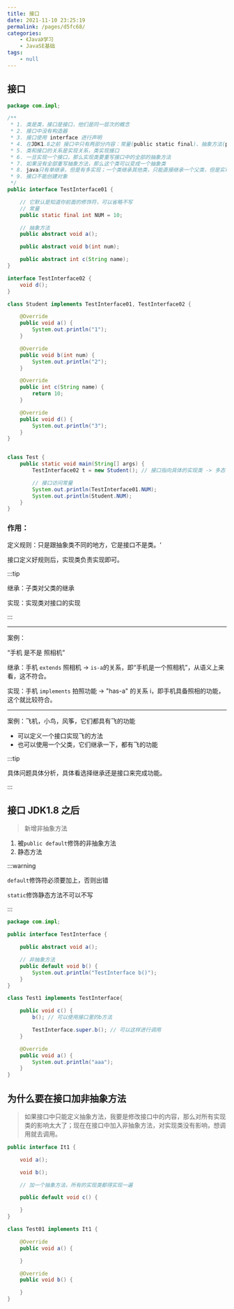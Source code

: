 ```yaml
---
title: 接口
date: 2021-11-10 23:25:19
permalink: /pages/d5fc68/
categories:
    - 《Java》学习
    - JavaSE基础
tags:
    - null
---
```


## 接口

```java
package com.impl;

/**
 * 1. 类是类，接口是接口，他们是同一层次的概念
 * 2. 接口中没有构造器
 * 3. 接口使用 interface 进行声明
 * 4. 在JDK1.8之前 接口中只有两部分内容：常量(public static final)、抽象方法(public abstract)
 * 5. 类和接口的关系是实现关系，类实现接口
 * 6. 一旦实现一个接口，那么实现类要重写接口中的全部的抽象方法
 * 7. 如果没有全部重写抽象方法，那么这个类可以变成一个抽象类
 * 8. java只有单继承，但是有多实现；一个类继承其他类，只能直接继承一个父类，但是实现类实现接口，可以实现多个接口
 * 9. 接口不能创建对象
 */
public interface TestInterface01 {

    // 它默认是知道你前面的修饰符，可以省略不写
    // 常量
    public static final int NUM = 10;

    // 抽象方法
    public abstract void a();

    public abstract void b(int num);

    public abstract int c(String name);
}

interface TestInterface02 {
    void d();
}

class Student implements TestInterface01, TestInterface02 {

    @Override
    public void a() {
        System.out.println("1");
    }

    @Override
    public void b(int num) {
        System.out.println("2");
    }

    @Override
    public int c(String name) {
        return 10;
    }

    @Override
    public void d() {
        System.out.println("3");
    }
}


class Test {
    public static void main(String[] args) {
        TestInterface02 t = new Student(); // 接口指向具体的实现类 -> 多态

        // 接口访问常量
        System.out.println(TestInterface01.NUM);
        System.out.println(Student.NUM);
    }
}
```

### 作用：

定义规则：只是跟抽象类不同的地方，它是接口不是类。‘

接口定义好规则后，实现类负责实现即可。

:::tip

继承：子类对父类的继承

实现：实现类对接口的实现

:::

---

案例：

“手机 是不是 照相机”

继承：手机 `extends` 照相机 -> `is-a`的关系，即“手机是一个照相机”，从语义上来看，这不符合。

实现：手机 `implements` 拍照功能 -> "has-a" 的关系 i，即手机具备照相的功能，这个就比较符合。

---

案例：飞机，小鸟，风筝，它们都具有飞的功能

-   可以定义一个接口实现飞的方法
-   也可以使用一个父类，它们继承一下，都有飞的功能

:::tip

具体问题具体分析，具体看选择继承还是接口来完成功能。

:::

## 接口 JDK1.8 之后

> 新增非抽象方法

1.  被`public default`修饰的非抽象方法
2.  静态方法

:::warning

`default`修饰符必须要加上，否则出错

`static`修饰静态方法不可以不写

:::

```java
package com.impl;

public interface TestInterface {

    public abstract void a();

    // 非抽象方法
    public default void b() {
        System.out.println("TestInterface b()");
    }
}

class Test1 implements TestInterface{

    public void c() {
        b(); // 可以使用接口里的b方法

        TestInterface.super.b(); // 可以这样进行调用
    }

    @Override
    public void a() {
        System.out.println("aaa");
    }
}
```

## 为什么要在接口加非抽象方法

> 如果接口中只能定义抽象方法，我要是修改接口中的内容，那么对所有实现类的影响太大了；现在在接口中加入非抽象方法，对实现类没有影响，想调用就去调用。

```java
public interface It1 {

    void a();

    void b();

    // 加一个抽象方法，所有的实现类都得实现一遍

    public default void c() {

    }
}

class Test01 implements It1 {

    @Override
    public void a() {

    }

    @Override
    public void b() {

    }
}

```
